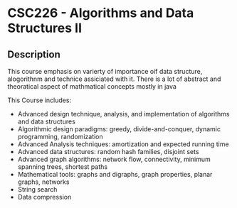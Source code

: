 # CSC226 - Algorithms and Data Structures II

## Description  


This course emphasis on varierty of importance oif data structure, alogorithnm and technice assiciated with it.  There is a lot of abstract and theoratical aspect of mathmatical concepts mostly in java

This Course includes:

  * Advanced design technique, analysis, and implementation of algorithms and data structures  
 *  Algorithmic design paradigms: greedy, divide-and-conquer, dynamic programming, randomization  
 *  Advanced Analysis techniques: amortization and expected running time  
 *  Advanced data structures: random hash families, disjoint sets  
 *  Advanced graph algorithms: network flow, connectivity, minimum spanning trees, shortest paths  
 *  Mathematical tools: graphs and digraphs, graph properties, planar graphs, networks  
 *  String search  
 *  Data compression  
